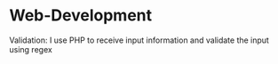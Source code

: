# Web-Development
Validation: I use PHP to receive input information and validate the input using regex
